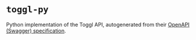 # `toggl-py`

Python implementation of the Toggl API, autogenerated from their
[OpenAPI (Swagger) specification](https://engineering.toggl.com/docs/openapi).
